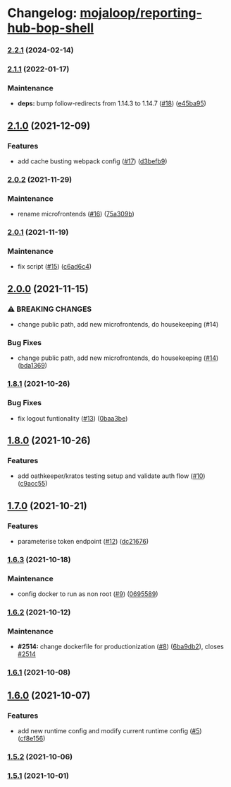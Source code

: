 # Changelog: [mojaloop/reporting-hub-bop-shell](https://github.com/mojaloop/reporting-hub-bop-shell)
### [2.2.1](https://github.com/mojaloop/reporting-hub-bop-shell/compare/v2.1.1...v2.2.1) (2024-02-14)

### [2.1.1](https://github.com/mojaloop/reporting-hub-bop-shell/compare/v2.1.0...v2.1.1) (2022-01-17)


### Maintenance

* **deps:** bump follow-redirects from 1.14.3 to 1.14.7 ([#18](https://github.com/mojaloop/reporting-hub-bop-shell/issues/18)) ([e45ba95](https://github.com/mojaloop/reporting-hub-bop-shell/commit/e45ba9509757f35126dbac0731f60353bacf6632))

## [2.1.0](https://github.com/mojaloop/reporting-hub-bop-shell/compare/v2.0.2...v2.1.0) (2021-12-09)


### Features

* add cache busting webpack config ([#17](https://github.com/mojaloop/reporting-hub-bop-shell/issues/17)) ([d3befb9](https://github.com/mojaloop/reporting-hub-bop-shell/commit/d3befb9c4a8c59091077b697c6751dabb6f5416e))

### [2.0.2](https://github.com/mojaloop/reporting-hub-bop-shell/compare/v2.0.1...v2.0.2) (2021-11-29)


### Maintenance

* rename microfrontends ([#16](https://github.com/mojaloop/reporting-hub-bop-shell/issues/16)) ([75a309b](https://github.com/mojaloop/reporting-hub-bop-shell/commit/75a309b2468bc1d0d81103974f5c37dd1c2a316f))

### [2.0.1](https://github.com/mojaloop/reporting-hub-bop-shell/compare/v2.0.0...v2.0.1) (2021-11-19)


### Maintenance

* fix script ([#15](https://github.com/mojaloop/reporting-hub-bop-shell/issues/15)) ([c6ad6c4](https://github.com/mojaloop/reporting-hub-bop-shell/commit/c6ad6c4bb8faf78dc197a25a19f66dbf857c1384))

## [2.0.0](https://github.com/mojaloop/reporting-hub-bop-shell/compare/v1.8.1...v2.0.0) (2021-11-15)


### ⚠ BREAKING CHANGES

* change public path, add new microfrontends, do housekeeping (#14)

### Bug Fixes

* change public path, add new microfrontends, do housekeeping ([#14](https://github.com/mojaloop/reporting-hub-bop-shell/issues/14)) ([bda1369](https://github.com/mojaloop/reporting-hub-bop-shell/commit/bda1369ffc2f678cdd29cafc61f4c61458ab582e))

### [1.8.1](https://github.com/mojaloop/reporting-hub-bop-shell/compare/v1.8.0...v1.8.1) (2021-10-26)


### Bug Fixes

* fix logout funtionality ([#13](https://github.com/mojaloop/reporting-hub-bop-shell/issues/13)) ([0baa3be](https://github.com/mojaloop/reporting-hub-bop-shell/commit/0baa3bec70736d11fdbe21cf636734c8543d2bb0))

## [1.8.0](https://github.com/mojaloop/reporting-hub-bop-shell/compare/v1.7.0...v1.8.0) (2021-10-26)


### Features

* add oathkeeper/kratos testing setup and validate auth flow ([#10](https://github.com/mojaloop/reporting-hub-bop-shell/issues/10)) ([c9acc55](https://github.com/mojaloop/reporting-hub-bop-shell/commit/c9acc55f69e385f80d9616483ce46a2c465a925c))

## [1.7.0](https://github.com/mojaloop/reporting-hub-bop-shell/compare/v1.6.3...v1.7.0) (2021-10-21)


### Features

* parameterise token endpoint ([#12](https://github.com/mojaloop/reporting-hub-bop-shell/issues/12)) ([dc21676](https://github.com/mojaloop/reporting-hub-bop-shell/commit/dc21676c0b69e17639a8bb9dbc6f88dfc6c7746b))

### [1.6.3](https://github.com/mojaloop/reporting-hub-bop-shell/compare/v1.6.2...v1.6.3) (2021-10-18)


### Maintenance

* config docker to run as non root ([#9](https://github.com/mojaloop/reporting-hub-bop-shell/issues/9)) ([0695589](https://github.com/mojaloop/reporting-hub-bop-shell/commit/0695589b7067b14695b7a804057b2bf5754c1af6))

### [1.6.2](https://github.com/mojaloop/reporting-hub-bop-shell/compare/v1.6.1...v1.6.2) (2021-10-12)


### Maintenance

* **#2514:** change dockerfile for productionization ([#8](https://github.com/mojaloop/reporting-hub-bop-shell/issues/8)) ([6ba9db2](https://github.com/mojaloop/reporting-hub-bop-shell/commit/6ba9db25fd897498e181f14a16fe09aa08c49852)), closes [#2514](https://github.com/mojaloop/reporting-hub-bop-shell/issues/2514)

### [1.6.1](https://github.com/mojaloop/reporting-hub-bop-shell/compare/v1.6.0...v1.6.1) (2021-10-08)

## [1.6.0](https://github.com/mojaloop/reporting-hub-bop-shell/compare/v1.5.2...v1.6.0) (2021-10-07)


### Features

* add new runtime config and modify current runtime config ([#5](https://github.com/mojaloop/reporting-hub-bop-shell/issues/5)) ([cf8e156](https://github.com/mojaloop/reporting-hub-bop-shell/commit/cf8e156cb9132a3c0b7b6392813e0ebcd1c2eeb9))

### [1.5.2](https://github.com/mojaloop/reporting-hub-bop-shell/compare/v1.5.1...v1.5.2) (2021-10-06)

### [1.5.1](https://github.com/mojaloop/reporting-hub-bop-shell/compare/v1.1.0...v1.5.1) (2021-10-01)
